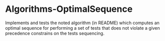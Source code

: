 # Algorithms-OptimalSequence
Implements and tests the noted algorithm (in README) which computes an optimal sequence for performing a set of tests that does not violate a given precedence constrains on the tests sequencing. 

